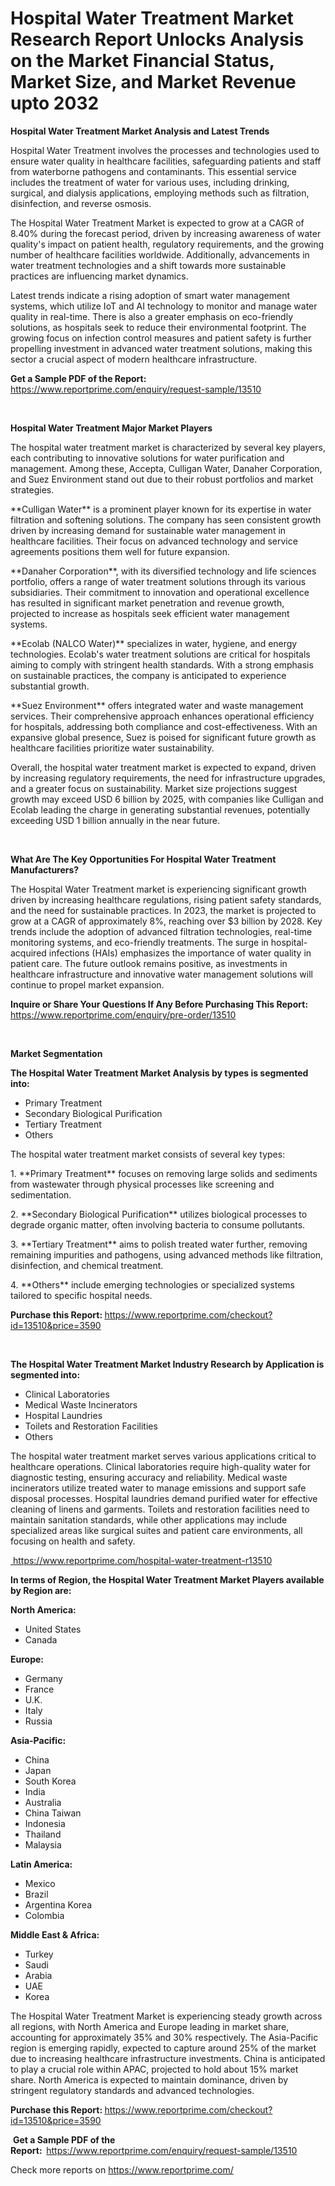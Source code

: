 <p><h1>Hospital Water Treatment Market Research Report Unlocks Analysis on the Market Financial Status, Market Size, and Market Revenue upto 2032</h1></p><p><strong>Hospital Water Treatment Market Analysis and Latest Trends</strong></p>
<p><p>Hospital Water Treatment involves the processes and technologies used to ensure water quality in healthcare facilities, safeguarding patients and staff from waterborne pathogens and contaminants. This essential service includes the treatment of water for various uses, including drinking, surgical, and dialysis applications, employing methods such as filtration, disinfection, and reverse osmosis.</p><p>The Hospital Water Treatment Market is expected to grow at a CAGR of 8.40% during the forecast period, driven by increasing awareness of water quality's impact on patient health, regulatory requirements, and the growing number of healthcare facilities worldwide. Additionally, advancements in water treatment technologies and a shift towards more sustainable practices are influencing market dynamics. </p><p>Latest trends indicate a rising adoption of smart water management systems, which utilize IoT and AI technology to monitor and manage water quality in real-time. There is also a greater emphasis on eco-friendly solutions, as hospitals seek to reduce their environmental footprint. The growing focus on infection control measures and patient safety is further propelling investment in advanced water treatment solutions, making this sector a crucial aspect of modern healthcare infrastructure.</p></p>
<p><strong>Get a Sample PDF of the Report:&nbsp;</strong> <a href="https://www.reportprime.com/enquiry/request-sample/13510?utm_campaign=3345&utm_medium=2&utm_source=Github&utm_content=ia&utm_term=20032025&utm_id=hospital-water-treatment">https://www.reportprime.com/enquiry/request-sample/13510</a></p>
<p>&nbsp;</p>
<p><strong>Hospital Water Treatment Major Market Players</strong></p>
<p><p>The hospital water treatment market is characterized by several key players, each contributing to innovative solutions for water purification and management. Among these, Accepta, Culligan Water, Danaher Corporation, and Suez Environment stand out due to their robust portfolios and market strategies.</p><p>**Culligan Water** is a prominent player known for its expertise in water filtration and softening solutions. The company has seen consistent growth driven by increasing demand for sustainable water management in healthcare facilities. Their focus on advanced technology and service agreements positions them well for future expansion.</p><p>**Danaher Corporation**, with its diversified technology and life sciences portfolio, offers a range of water treatment solutions through its various subsidiaries. Their commitment to innovation and operational excellence has resulted in significant market penetration and revenue growth, projected to increase as hospitals seek efficient water management systems.</p><p>**Ecolab (NALCO Water)** specializes in water, hygiene, and energy technologies. Ecolab's water treatment solutions are critical for hospitals aiming to comply with stringent health standards. With a strong emphasis on sustainable practices, the company is anticipated to experience substantial growth.</p><p>**Suez Environment** offers integrated water and waste management services. Their comprehensive approach enhances operational efficiency for hospitals, addressing both compliance and cost-effectiveness. With an expansive global presence, Suez is poised for significant future growth as healthcare facilities prioritize water sustainability.</p><p>Overall, the hospital water treatment market is expected to expand, driven by increasing regulatory requirements, the need for infrastructure upgrades, and a greater focus on sustainability. Market size projections suggest growth may exceed USD 6 billion by 2025, with companies like Culligan and Ecolab leading the charge in generating substantial revenues, potentially exceeding USD 1 billion annually in the near future.</p></p>
<p>&nbsp;</p>
<p><strong>What Are The Key Opportunities For Hospital Water Treatment Manufacturers?</strong></p>
<p><p>The Hospital Water Treatment market is experiencing significant growth driven by increasing healthcare regulations, rising patient safety standards, and the need for sustainable practices. In 2023, the market is projected to grow at a CAGR of approximately 8%, reaching over $3 billion by 2028. Key trends include the adoption of advanced filtration technologies, real-time monitoring systems, and eco-friendly treatments. The surge in hospital-acquired infections (HAIs) emphasizes the importance of water quality in patient care. The future outlook remains positive, as investments in healthcare infrastructure and innovative water management solutions will continue to propel market expansion.</p></p>
<p><strong>Inquire or Share Your Questions If Any Before Purchasing This Report:</strong> <a href="https://www.reportprime.com/enquiry/pre-order/13510?utm_campaign=3345&utm_medium=2&utm_source=Github&utm_content=ia&utm_term=20032025&utm_id=hospital-water-treatment">https://www.reportprime.com/enquiry/pre-order/13510</a></p>
<p>&nbsp;</p>
<p><strong>Market Segmentation</strong></p>
<p><strong>The Hospital Water Treatment Market Analysis by types is segmented into:</strong></p>
<p><ul><li>Primary Treatment</li><li>Secondary Biological Purification</li><li>Tertiary Treatment</li><li>Others</li></ul></p>
<p><p>The hospital water treatment market consists of several key types: </p><p>1. **Primary Treatment** focuses on removing large solids and sediments from wastewater through physical processes like screening and sedimentation.</p><p>   </p><p>2. **Secondary Biological Purification** utilizes biological processes to degrade organic matter, often involving bacteria to consume pollutants.</p><p>3. **Tertiary Treatment** aims to polish treated water further, removing remaining impurities and pathogens, using advanced methods like filtration, disinfection, and chemical treatment.</p><p>4. **Others** include emerging technologies or specialized systems tailored to specific hospital needs.</p></p>
<p><strong>Purchase this Report:&nbsp;</strong><a href="https://www.reportprime.com/checkout?id=13510&price=3590&utm_campaign=3345&utm_medium=2&utm_source=Github&utm_content=ia&utm_term=20032025&utm_id=hospital-water-treatment">https://www.reportprime.com/checkout?id=13510&price=3590</a></p>
<p>&nbsp;</p>
<p><strong>The Hospital Water Treatment Market Industry Research by Application is segmented into:</strong></p>
<p><ul><li>Clinical Laboratories</li><li>Medical Waste Incinerators</li><li>Hospital Laundries</li><li>Toilets and Restoration Facilities</li><li>Others</li></ul></p>
<p><p>The hospital water treatment market serves various applications critical to healthcare operations. Clinical laboratories require high-quality water for diagnostic testing, ensuring accuracy and reliability. Medical waste incinerators utilize treated water to manage emissions and support safe disposal processes. Hospital laundries demand purified water for effective cleaning of linens and garments. Toilets and restoration facilities need to maintain sanitation standards, while other applications may include specialized areas like surgical suites and patient care environments, all focusing on health and safety.</p></p>
<p><a href="https://www.reportprime.com/hospital-water-treatment-r13510?utm_campaign=3345&utm_medium=2&utm_source=Github&utm_content=ia&utm_term=20032025&utm_id=hospital-water-treatment">&nbsp;https://www.reportprime.com/hospital-water-treatment-r13510</a></p>
<p><strong>In terms of Region, the Hospital Water Treatment Market Players available by Region are:</strong></p>
<p>
    <p> <strong> North America: </strong>
        <ul>
            <li>United States</li>
            <li>Canada</li>
        </ul>
        </p> 
    <p> <strong> Europe: </strong>
        <ul>
            <li>Germany</li>
            <li>France</li>
            <li>U.K.</li>
            <li>Italy</li>
            <li>Russia</li>
        </ul>
        </p> 
    <p> <strong> Asia-Pacific: </strong>
        <ul>
            <li>China</li>
            <li>Japan</li>
            <li>South Korea</li>
            <li>India</li>
            <li>Australia</li>
            <li>China Taiwan</li>
            <li>Indonesia</li>
            <li>Thailand</li>
            <li>Malaysia</li>
        </ul>
        </p> 
    <p> <strong> Latin America: </strong>
        <ul>
            <li>Mexico</li>
            <li>Brazil</li>
            <li>Argentina Korea</li>
            <li>Colombia</li>
        </ul>
        </p> 
    <p> <strong> Middle East & Africa: </strong>
        <ul>
            <li>Turkey</li>
            <li>Saudi</li>
            <li>Arabia</li>
            <li>UAE</li>
            <li>Korea</li>
        </ul>
    </p>
    </p>
<p><p>The Hospital Water Treatment Market is experiencing steady growth across all regions, with North America and Europe leading in market share, accounting for approximately 35% and 30% respectively. The Asia-Pacific region is emerging rapidly, expected to capture around 25% of the market due to increasing healthcare infrastructure investments. China is anticipated to play a crucial role within APAC, projected to hold about 15% market share. North America is expected to maintain dominance, driven by stringent regulatory standards and advanced technologies.</p></p>
<p><strong>Purchase this Report: </strong><a href="https://www.reportprime.com/checkout?id=13510&price=3590&utm_campaign=3345&utm_medium=2&utm_source=Github&utm_content=ia&utm_term=20032025&utm_id=hospital-water-treatment">https://www.reportprime.com/checkout?id=13510&price=3590</a></p>
<p>&nbsp;<strong>Get a Sample PDF of the Report:&nbsp;&nbsp;</strong><a href="https://www.reportprime.com/enquiry/request-sample/13510?utm_campaign=3345&utm_medium=2&utm_source=Github&utm_content=ia&utm_term=20032025&utm_id=hospital-water-treatment">https://www.reportprime.com/enquiry/request-sample/13510</a></p>
<p><strong></strong></p>
<p>Check more reports on <a href="https://www.reportprime.com/?utm_campaign=3345&utm_medium=2&utm_source=Github&utm_content=ia&utm_term=20032025&utm_id=hospital-water-treatment">https://www.reportprime.com/</a></p>